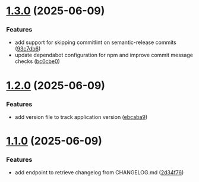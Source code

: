 # [1.3.0](https://github.com/mohamedouf501/timeline/compare/v1.2.0...v1.3.0) (2025-06-09)

### Features

- add support for skipping commitlint on semantic-release commits ([93c7db6](https://github.com/mohamedouf501/timeline/commit/93c7db65e3dbebbc2f5eeb48d79b98f762cb19e6))
- update dependabot configuration for npm and improve commit message checks ([bc0cbe0](https://github.com/mohamedouf501/timeline/commit/bc0cbe04e533d989f6a128f6710711f31f1a693d))

# [1.2.0](https://github.com/mohamedouf501/timeline/compare/v1.1.0...v1.2.0) (2025-06-09)

### Features

- add version file to track application version ([ebcaba9](https://github.com/mohamedouf501/timeline/commit/ebcaba9117f0906271ef8c5e8128f9928630c1fa))

# [1.1.0](https://github.com/mohamedouf501/timeline/compare/v1.0.0...v1.1.0) (2025-06-09)

### Features

- add endpoint to retrieve changelog from CHANGELOG.md ([2d34f76](https://github.com/mohamedouf501/timeline/commit/2d34f76af4c27da1fef836c373a3d30c474d14ee))
